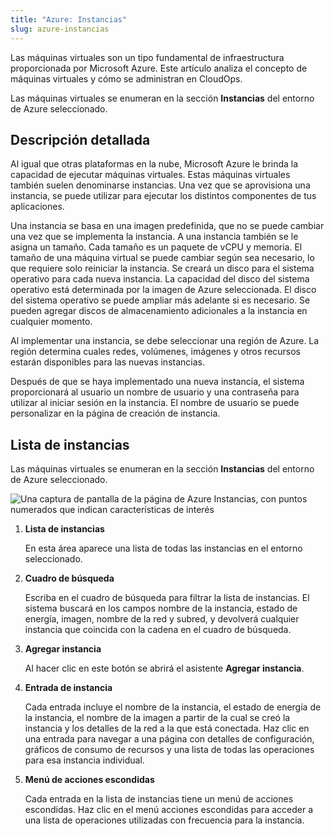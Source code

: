 ```yaml
---
title: "Azure: Instancias"
slug: azure-instancias
---
```



Las máquinas virtuales son un tipo fundamental de infraestructura proporcionada por Microsoft Azure. Este artículo analiza el concepto de máquinas virtuales y cómo se administran en CloudOps.

Las máquinas virtuales se enumeran en la sección **Instancias** del entorno de Azure seleccionado.

## Descripción detallada

Al igual que otras plataformas en la nube, Microsoft Azure le brinda la capacidad de ejecutar máquinas virtuales. Estas máquinas virtuales también suelen denominarse instancias. Una vez que se aprovisiona una instancia, se puede utilizar para ejecutar los distintos componentes de tus aplicaciones.

Una instancia se basa en una imagen predefinida, que no se puede cambiar una vez que se implementa la instancia. A una instancia también se le asigna un tamaño. Cada tamaño es un paquete de vCPU y memoria. El tamaño de una máquina virtual se puede cambiar según sea necesario, lo que requiere solo reiniciar la instancia. Se creará un disco para el sistema operativo para cada nueva instancia. La capacidad del disco del sistema operativo está determinada por la imagen de Azure seleccionada. El disco del sistema operativo se puede ampliar más adelante si es necesario. Se pueden agregar discos de almacenamiento adicionales a la instancia en cualquier momento.

Al implementar una instancia, se debe seleccionar una región de Azure. La región determina cuales redes, volúmenes, imágenes y otros recursos estarán disponibles para las nuevas instancias.

Después de que se haya implementado una nueva instancia, el sistema proporcionará al usuario un nombre de usuario y una contraseña para utilizar al iniciar sesión en la instancia. El nombre de usuario se puede personalizar en la página de creación de instancia.

## Lista de instancias

Las máquinas virtuales se enumeran en la sección **Instancias** del entorno de Azure seleccionado.

![Una captura de pantalla de la página de Azure Instancias, con puntos numerados que indican características de interés](/assets/azure-instances-numdot.png)

1. **Lista de instancias**

     En esta área aparece una lista de todas las instancias en el entorno seleccionado.

2. **Cuadro de búsqueda**

     Escriba en el cuadro de búsqueda para filtrar la lista de instancias. El sistema buscará en los campos nombre de la instancia, estado de energía, imagen, nombre de la red y subred, y devolverá cualquier instancia que coincida con la cadena en el cuadro de búsqueda.

3. **Agregar instancia**

     Al hacer clic en este botón se abrirá el asistente **Agregar instancia**.

4. **Entrada de instancia**

     Cada entrada incluye el nombre de la instancia, el estado de energía de la instancia, el nombre de la imagen a partir de la cual se creó la instancia y los detalles de la red a la que está conectada. Haz clic en una entrada para navegar a una página con detalles de configuración, gráficos de consumo de recursos y una lista de todas las operaciones para esa instancia individual.

5. **Menú de acciones escondidas**

     Cada entrada en la lista de instancias tiene un menú de acciones escondidas. Haz clic en el menú acciones escondidas para acceder a una lista de operaciones utilizadas con frecuencia para la instancia.


